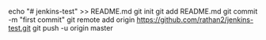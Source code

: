 echo "# jenkins-test" >> README.md
git init
git add README.md
git commit -m "first commit"
git remote add origin https://github.com/rathan2/jenkins-test.git
git push -u origin master
